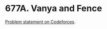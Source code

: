 # 677A. Vanya and Fence

[Problem statement on Codeforces](https://codeforces.com/problemset/problem/677/A?locale=en).